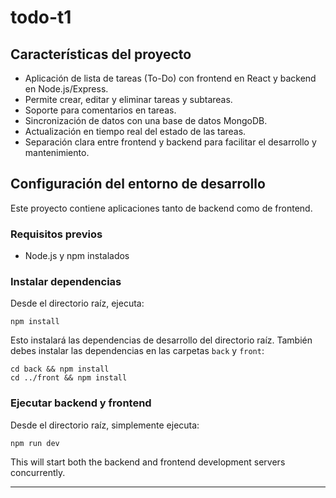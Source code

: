 # todo-t1

## Características del proyecto

- Aplicación de lista de tareas (To-Do) con frontend en React y backend en Node.js/Express.
- Permite crear, editar y eliminar tareas y subtareas.
- Soporte para comentarios en tareas.
- Sincronización de datos con una base de datos MongoDB.
- Actualización en tiempo real del estado de las tareas.
- Separación clara entre frontend y backend para facilitar el desarrollo y mantenimiento.

## Configuración del entorno de desarrollo

Este proyecto contiene aplicaciones tanto de backend como de frontend.

### Requisitos previos

- Node.js y npm instalados

### Instalar dependencias

Desde el directorio raíz, ejecuta:

```
npm install
```

Esto instalará las dependencias de desarrollo del directorio raíz. También debes instalar las dependencias en las carpetas `back` y `front`:

```
cd back && npm install
cd ../front && npm install
```

### Ejecutar backend y frontend

Desde el directorio raíz, simplemente ejecuta:

```
npm run dev
```

This will start both the backend and frontend development servers concurrently.

---
